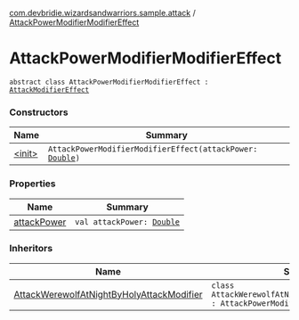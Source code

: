 [com.devbridie.wizardsandwarriors.sample.attack](../index.md) / [AttackPowerModifierModifierEffect](.)

# AttackPowerModifierModifierEffect

`abstract class AttackPowerModifierModifierEffect : `[`AttackModifierEffect`](../-attack-modifier-effect.md)

### Constructors

| Name | Summary |
|---|---|
| [&lt;init&gt;](-init-.md) | `AttackPowerModifierModifierEffect(attackPower: `[`Double`](https://kotlinlang.org/api/latest/jvm/stdlib/kotlin/-double/index.html)`)` |

### Properties

| Name | Summary |
|---|---|
| [attackPower](attack-power.md) | `val attackPower: `[`Double`](https://kotlinlang.org/api/latest/jvm/stdlib/kotlin/-double/index.html) |

### Inheritors

| Name | Summary |
|---|---|
| [AttackWerewolfAtNightByHolyAttackModifier](../-attack-werewolf-at-night-by-holy-attack-modifier/index.md) | `class AttackWerewolfAtNightByHolyAttackModifier : AttackPowerModifierModifierEffect` |
